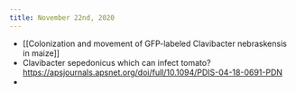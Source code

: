 ```yaml
---
title: November 22nd, 2020
---
```


- [[Colonization and movement of GFP-labeled Clavibacter nebraskensis in maize]]
- Clavibacter sepedonicus which can infect tomato? https://apsjournals.apsnet.org/doi/full/10.1094/PDIS-04-18-0691-PDN
-